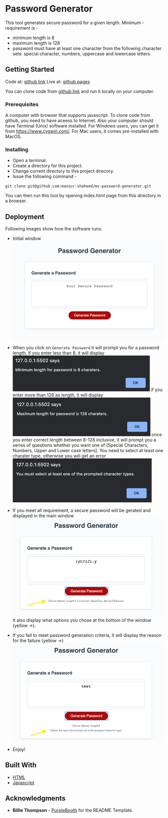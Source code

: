 # Password Generator

This tool generates secure password for a given length. Minimum - requirement is -
- minimum length is 8
- maximum length is 128
- password must have at least one character from the following character sets: special character, numbers, uppercase and lowercase letters

## Getting Started
Code at: [github link](https://github.com/manzur-shaheed/ms-password-generator)
Live at: [github pages](https://manzur-shaheed.github.io/ms-password-generator/)

You can clone code from [github link](https://github.com/manzur-shaheed/ms-password-generator) and run it locally on your computer.

### Prerequisites

A computer with browser that supports javascript. To clone code from github, you need to have aceess to Internet. Also your computer should have Terminal (Unix) software installed. For Windows users, you can get it from https://www.cygwin.com/. For Mac users, it comes pre-installed with MacOS. 

### Installing

- Open a terminal.  
- Create a directory for this project.
- Change current directory to this project direcory.
- Issue the following command -

```
git clone git@github.com:manzur-shaheed/ms-password-generator.git
```
You can then run this tool by opening index.html page from this directory in a browser.
## Deployment

Following images show how the software runs:
- Initial window 
![initial_window](./assets/images/main_screen.png)

- When you click on ```Generate Password``` it will prompt you for a password length, if you enter less than 8, it will display ![min_length](./assets/images/min_length.png) 
if you enter more than 128 as length, it will display ![max_length](./assets/images/max_length.png)
once you enter correct length between 8-128 inclusive, it will prompt you a series of questions whether you want one of [Special Characters, Numbers, Upper and Lower case letters]. You need to select at least one charater type, otherwise you will get an error ![one_char](./assets/images/one_char.png)

- If you meet all requirement, a secure password will be gerated and displayed in the main window ![output](./assets/images/output.png) It also display what options you chose at the bottom of the window (yellow &#8594;).
- If you fail to meet password generation criteria, it will display the reason for the failure (yellow &#8594;) ![failure](./assets/images/failure.png)
- Enjoy!
## Built With

* [HTML](https://developer.mozilla.org/en-US/docs/Web/HTML)
* [Javascript](https://developer.mozilla.org/en-US/docs/Web/JavaScript)


## Acknowledgments
* **Billie Thompson** - [PurpleBooth](https://github.com/PurpleBooth) for the README Template.

